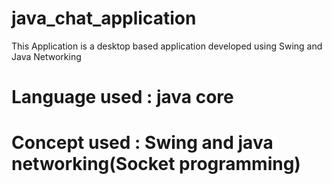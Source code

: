 # java_chat_application

This Application is a desktop based application developed using Swing and Java Networking

# Language used : java core
# Concept used : Swing and java networking(Socket programming)
